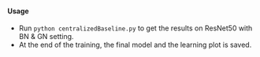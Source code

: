 #### Usage
* Run `python centralizedBaseline.py` to get the results on ResNet50 with BN & GN setting.
* At the end of the training, the final model and the learning plot is saved.
